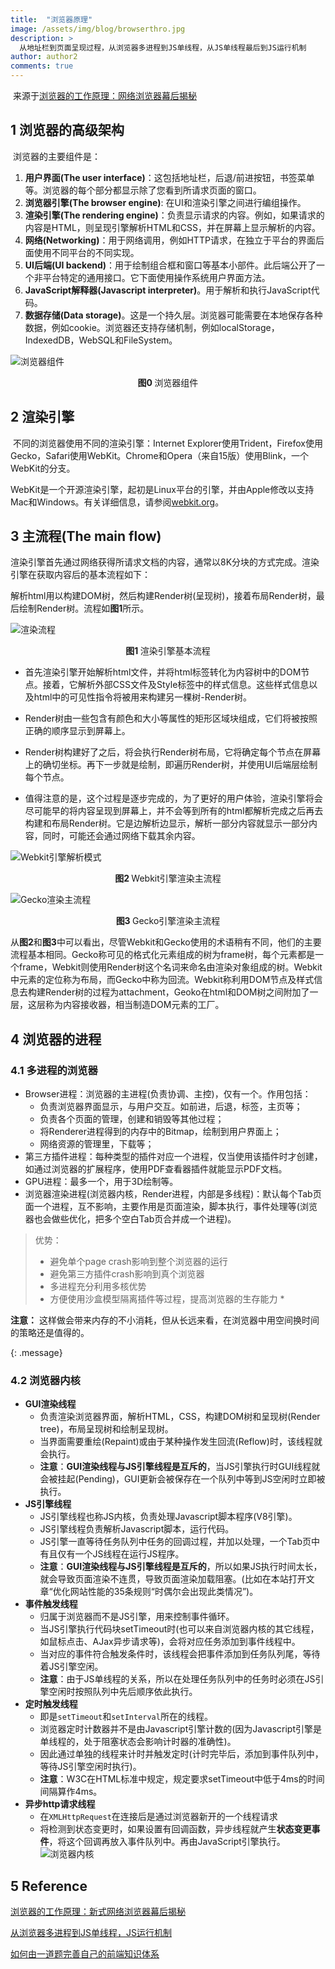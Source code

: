 ```yaml
---
title:  "浏览器原理"
image: /assets/img/blog/browserthro.jpg
description: >
  从地址栏到页面呈现过程，从浏览器多进程到JS单线程，从JS单线程最后到JS运行机制
author: author2
comments: true
---
```


​	来源于[浏览器的工作原理：网络浏览器幕后揭秘](https://www.html5rocks.com/zh/tutorials/internals/howbrowserswork/)

## 1 浏览器的高级架构

​	浏览器的主要组件是：

1. **用户界面(The user interface)**：这包括地址栏，后退/前进按钮，书签菜单等。浏览器的每个部分都显示除了您看到所请求页面的窗口。
2. **浏览器引擎(The browser engine)**: 在UI和渲染引擎之间进行编组操作。
3. **渲染引擎(The rendering engine)**：负责显示请求的内容。例如，如果请求的内容是HTML，则呈现引擎解析HTML和CSS，并在屏幕上显示解析的内容。
4. **网络(Networking)**：用于网络调用，例如HTTP请求，在独立于平台的界面后面使用不同平台的不同实现。
5. **UI后端(UI backend)**：用于绘制组合框和窗口等基本小部件。此后端公开了一个非平台特定的通用接口。它下面使用操作系统用户界面方法。
6. **JavaScript解释器(Javascript interpreter)**。用于解析和执行JavaScript代码。
7. **数据存储(Data storage)**。这是一个持久层。浏览器可能需要在本地保存各种数据，例如cookie。浏览器还支持存储机制，例如localStorage，IndexedDB，WebSQL和FileSystem。

![浏览器组件](https://www.html5rocks.com/en/tutorials/internals/howbrowserswork/layers.png)

<center><b>图0 </b>浏览器组件</center>

## 2 渲染引擎

​	不同的浏览器使用不同的渲染引擎：Internet Explorer使用Trident，Firefox使用Gecko，Safari使用WebKit。Chrome和Opera（来自15版）使用Blink，一个WebKit的分支。

​	WebKit是一个开源渲染引擎，起初是Linux平台的引擎，并由Apple修改以支持Mac和Windows。有关详细信息，请参阅[webkit.org](http://webkit.org/)。	

## 3 主流程(The main flow)

​	渲染引擎首先通过网络获得所请求文档的内容，通常以8K分块的方式完成。渲染引擎在获取内容后的基本流程如下：

​	解析html用以构建DOM树，然后构建Render树(呈现树)，接着布局Render树，最后绘制Render树。流程如**图1**所示。

![渲染流程](https://www.html5rocks.com/en/tutorials/internals/howbrowserswork/flow.png)

<center><b>图1 </b>渲染引擎基本流程</center>

- 首先渲染引擎开始解析html文件，并将html标签转化为内容树中的DOM节点。接着，它解析外部CSS文件及Style标签中的样式信息。这些样式信息以及html中的可见性指令将被用来构建另一棵树-Render树。

- Render树由一些包含有颜色和大小等属性的矩形区域块组成，它们将被按照正确的顺序显示到屏幕上。

- Render树构建好了之后，将会执行Render树布局，它将确定每个节点在屏幕上的确切坐标。再下一步就是绘制，即遍历Render树，并使用UI后端层绘制每个节点。

- 值得注意的是，这个过程是逐步完成的，为了更好的用户体验，渲染引擎将会尽可能早的将内容呈现到屏幕上，并不会等到所有的html都解析完成之后再去构建和布局Render树。它是边解析边显示，解析一部分内容就显示一部分内容，同时，可能还会通过网络下载其余内容。

![Webkit引擎解析模式](https://www.html5rocks.com/en/tutorials/internals/howbrowserswork/webkitflow.png)

<center><b>图2 </b>Webkit引擎渲染主流程</center>

![Gecko渲染主流程](https://www.html5rocks.com/en/tutorials/internals/howbrowserswork/image008.jpg)

<center><b>图3 </b>Gecko引擎渲染主流程</center>

​	从**图2**和**图3**中可以看出，尽管Webkit和Gecko使用的术语稍有不同，他们的主要流程基本相同。Gecko称可见的格式化元素组成的树为frame树，每个元素都是一个frame，Webkit则使用Render树这个名词来命名由渲染对象组成的树。Webkit中元素的定位称为布局，而Gecko中称为回流。Webkit称利用DOM节点及样式信息去构建Render树的过程为attachment，Geoko在html和DOM树之间附加了一层，这层称为内容接收器，相当制造DOM元素的工厂。

## 4 浏览器的进程

### 4.1 多进程的浏览器

* Browser进程：浏览器的主进程(负责协调、主控)，仅有一个。作用包括：
   - 负责浏览器界面显示，与用户交互。如前进，后退，标签，主页等；
   - 负责各个页面的管理，创建和销毁等其他过程；
   - 将Renderer进程得到的内存中的Bitmap，绘制到用户界面上；
   - 网络资源的管理里，下载等；
* 第三方插件进程：每种类型的插件对应一个进程，仅当使用该插件时才创建，如通过浏览器的扩展程序，使用PDF查看器插件就能显示PDF文档。
* GPU进程：最多一个，用于3D绘制等。
* 浏览器渲染进程(浏览器内核，Render进程，内部是多线程)：默认每个Tab页面一个进程，互不影响，主要作用是页面渲染，脚本执行，事件处理等(浏览器也会做些优化，把多个空白Tab页合并成一个进程)。

> 优势：
>
> + 避免单个page crash影响到整个浏览器的运行
> + 避免第三方插件crash影响到真个浏览器
> + 多进程充分利用多核优势
> + 方便使用沙盒模型隔离插件等过程，提高浏览器的生存能力 *



**注意：** 这样做会带来内存的不小消耗，但从长远来看，在浏览器中用空间换时间的策略还是值得的。

{: .message}



### 4.2 浏览器内核

+ **GUI渲染线程**
  - 负责渲染浏览器界面，解析HTML，CSS，构建DOM树和呈现树(Render tree)，布局呈现树和绘制呈现树。
  - 当界面需要重绘(Repaint)或由于某种操作发生回流(Reflow)时，该线程就会执行。
  - **注意**：**GUI渲染线程与JS引擎线程是互斥的**，当JS引擎执行时GUI线程就会被挂起(Pending)，GUI更新会被保存在一个队列中等到JS空闲时立即被执行。
+ **JS引擎线程**
  + JS引擎线程也称JS内核，负责处理Javascript脚本程序(V8引擎)。
  + JS引擎线程负责解析Javascript脚本，运行代码。
  + JS引擎一直等待任务队列中任务的回调过程，并加以处理，一个Tab页中有且仅有一个JS线程在运行JS程序。
  + **注意**：**GUI渲染线程与JS引擎线程是互斥的**，所以如果JS执行时间太长，就会导致页面渲染不连贯，导致页面渲染加载阻塞。(比如在本站打开文章“优化网站性能的35条规则“时偶尔会出现此类情况”)。
+ **事件触发线程**
  + 归属于浏览器而不是JS引擎，用来控制事件循环。
  + 当JS引擎执行代码块setTimeout时(也可以来自浏览器内核的其它线程，如鼠标点击、AJax异步请求等)，会将对应任务添加到事件线程中。
  + 当对应的事件符合触发条件时，该线程会把事件添加到任务队列尾，等待着JS引擎空闲。
  + **注意**：由于JS单线程的关系，所以在处理任务队列中的任务时必须在JS引擎空闲时按照队列中先后顺序依此执行。
+ **定时触发线程**
  + 即是`setTimeout`和`setInterval`所在的线程。
  + 浏览器定时计数器并不是由Javascript引擎计数的(因为Javascript引擎是单线程的，处于阻塞状态会影响计时器的准确性)。
  + 因此通过单独的线程来计时并触发定时(计时完毕后，添加到事件队列中，等待JS引擎空闲时执行)。
  + **注意**：W3C在HTML标准中规定，规定要求setTimeout中低于4ms的时间间隔算作4ms。
+ **异步http请求线程**
  + 在`XMLHttpRequest`在连接后是通过浏览器新开的一个线程请求
  + 将检测到状态变更时，如果设置有回调函数，异步线程就产生**状态变更事件**，将这个回调再放入事件队列中。再由JavaScript引擎执行。
![浏览器内核](https://user-gold-cdn.xitu.io/2018/1/21/1611938b2d39a5b2?imageslim)

## 5 Reference

[浏览器的工作原理：新式网络浏览器幕后揭秘](https://www.html5rocks.com/zh/tutorials/internals/howbrowserswork/)

[从浏览器多进程到JS单线程，JS运行机制](https://juejin.im/post/5a6547d0f265da3e283a1df7)

[如何由一道题完善自己的前端知识体系](http://www.dailichun.com/2018/03/12/whenyouenteraurl.html)